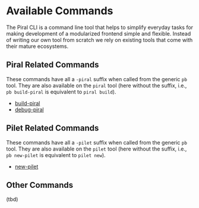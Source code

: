 # Available Commands

The Piral CLI is a command line tool that helps to simplify everyday tasks for making development of a modularized frontend simple and flexible. Instead of writing our own tool from scratch we rely on existing tools that come with their mature ecosystems.

## Piral Related Commands

These commands have all a `-piral` suffix when called from the generic `pb` tool. They are also available on the `piral` tool (here without the suffix, i.e., `pb build-piral` is equivalent to `piral build`).

- [build-piral](./build-piral.md)
- [debug-piral](./debug-piral.md)

## Pilet Related Commands

These commands have all a `-pilet` suffix when called from the generic `pb` tool. They are also available on the `pilet` tool (here without the suffix, i.e., `pb new-pilet` is equivalent to `pilet new`).

- [new-pilet](./new-pilet.md)

## Other Commands

(tbd)
